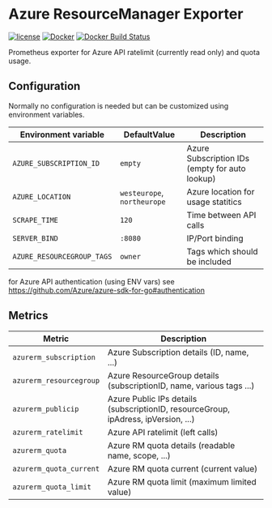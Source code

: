 Azure ResourceManager Exporter
==============================

[![license](https://img.shields.io/github/license/mblaschke/azure-resourcemanager-exporter.svg)](https://github.com/mblaschke/azure-resourcemanager-exporter/blob/master/LICENSE)
[![Docker](https://img.shields.io/badge/docker-mblaschke%2Fazure--resourcemanager--exporter-blue.svg?longCache=true&style=flat&logo=docker)](https://hub.docker.com/r/mblaschke/azure-resourcemanager-exporter/)
[![Docker Build Status](https://img.shields.io/docker/build/mblaschke/azure-resourcemanager-exporter.svg)](https://hub.docker.com/r/mblaschke/azure-resourcemanager-exporter/)

Prometheus exporter for Azure API ratelimit (currently read only) and quota usage.

Configuration
-------------

Normally no configuration is needed but can be customized using environment variables.

| Environment variable              | DefaultValue                | Description                                                       |
|-----------------------------------|-----------------------------|-------------------------------------------------------------------|
| `AZURE_SUBSCRIPTION_ID`           | `empty`                     | Azure Subscription IDs (empty for auto lookup)                    |
| `AZURE_LOCATION`                  | `westeurope`, `northeurope` | Azure location for usage statitics                                |
| `SCRAPE_TIME`                     | `120`                       | Time between API calls                                            |
| `SERVER_BIND`                     | `:8080`                     | IP/Port binding                                                   |
| `AZURE_RESOURCEGROUP_TAGS`        | `owner`                     | Tags which should be included                                     |

for Azure API authentication (using ENV vars) see https://github.com/Azure/azure-sdk-for-go#authentication

Metrics
-------

| Metric                            | Description                                                                           |
|-----------------------------------|---------------------------------------------------------------------------------------|
| `azurerm_subscription`            | Azure Subscription details (ID, name, ...)                                            |
| `azurerm_resourcegroup`           | Azure ResourceGroup details (subscriptionID, name, various tags ...)                  |
| `azurerm_publicip`                | Azure Public IPs details (subscriptionID, resourceGroup, ipAdress, ipVersion, ...)    |
| `azurerm_ratelimit`               | Azure API ratelimit (left calls)                                                      |
| `azurerm_quota`                   | Azure RM quota details (readable name, scope, ...)                                    |
| `azurerm_quota_current`           | Azure RM quota current (current value)                                                |
| `azurerm_quota_limit`             | Azure RM quota limit (maximum limited value)                                          |



